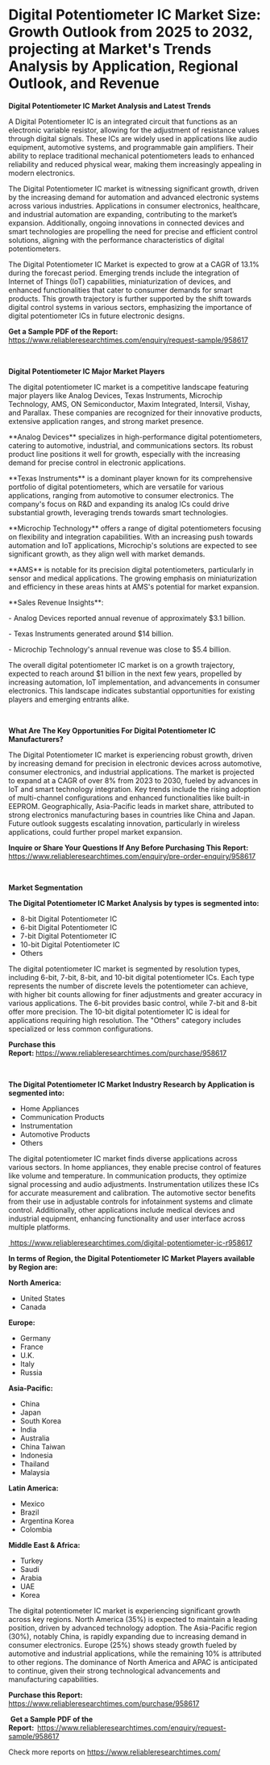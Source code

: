 <p><h1>Digital Potentiometer IC Market Size: Growth Outlook from 2025 to 2032, projecting at Market's Trends Analysis by Application, Regional Outlook, and Revenue</h1></p><p><strong>Digital Potentiometer IC Market Analysis and Latest Trends</strong></p>
<p><p>A Digital Potentiometer IC is an integrated circuit that functions as an electronic variable resistor, allowing for the adjustment of resistance values through digital signals. These ICs are widely used in applications like audio equipment, automotive systems, and programmable gain amplifiers. Their ability to replace traditional mechanical potentiometers leads to enhanced reliability and reduced physical wear, making them increasingly appealing in modern electronics.</p><p>The Digital Potentiometer IC market is witnessing significant growth, driven by the increasing demand for automation and advanced electronic systems across various industries. Applications in consumer electronics, healthcare, and industrial automation are expanding, contributing to the market’s expansion. Additionally, ongoing innovations in connected devices and smart technologies are propelling the need for precise and efficient control solutions, aligning with the performance characteristics of digital potentiometers.</p><p>The Digital Potentiometer IC Market is expected to grow at a CAGR of 13.1% during the forecast period. Emerging trends include the integration of Internet of Things (IoT) capabilities, miniaturization of devices, and enhanced functionalities that cater to consumer demands for smart products. This growth trajectory is further supported by the shift towards digital control systems in various sectors, emphasizing the importance of digital potentiometer ICs in future electronic designs.</p></p>
<p><strong>Get a Sample PDF of the Report:&nbsp;</strong> <a href="https://www.reliableresearchtimes.com/enquiry/request-sample/958617?utm_campaign=2007&utm_medium=2&utm_source=Github&utm_content=ia&utm_term=06042025&utm_id=digital-potentiometer-ic">https://www.reliableresearchtimes.com/enquiry/request-sample/958617</a></p>
<p>&nbsp;</p>
<p><strong>Digital Potentiometer IC Major Market Players</strong></p>
<p><p>The digital potentiometer IC market is a competitive landscape featuring major players like Analog Devices, Texas Instruments, Microchip Technology, AMS, ON Semiconductor, Maxim Integrated, Intersil, Vishay, and Parallax. These companies are recognized for their innovative products, extensive application ranges, and strong market presence.</p><p>**Analog Devices** specializes in high-performance digital potentiometers, catering to automotive, industrial, and communications sectors. Its robust product line positions it well for growth, especially with the increasing demand for precise control in electronic applications.</p><p>**Texas Instruments** is a dominant player known for its comprehensive portfolio of digital potentiometers, which are versatile for various applications, ranging from automotive to consumer electronics. The company's focus on R&D and expanding its analog ICs could drive substantial growth, leveraging trends towards smart technologies.</p><p>**Microchip Technology** offers a range of digital potentiometers focusing on flexibility and integration capabilities. With an increasing push towards automation and IoT applications, Microchip's solutions are expected to see significant growth, as they align well with market demands.</p><p>**AMS** is notable for its precision digital potentiometers, particularly in sensor and medical applications. The growing emphasis on miniaturization and efficiency in these areas hints at AMS's potential for market expansion.</p><p>**Sales Revenue Insights**: </p><p>- Analog Devices reported annual revenue of approximately $3.1 billion.</p><p>- Texas Instruments generated around $14 billion.</p><p>- Microchip Technology's annual revenue was close to $5.4 billion.</p><p>The overall digital potentiometer IC market is on a growth trajectory, expected to reach around $1 billion in the next few years, propelled by increasing automation, IoT implementation, and advancements in consumer electronics. This landscape indicates substantial opportunities for existing players and emerging entrants alike.</p></p>
<p>&nbsp;</p>
<p><strong>What Are The Key Opportunities For Digital Potentiometer IC Manufacturers?</strong></p>
<p><p>The Digital Potentiometer IC market is experiencing robust growth, driven by increasing demand for precision in electronic devices across automotive, consumer electronics, and industrial applications. The market is projected to expand at a CAGR of over 8% from 2023 to 2030, fueled by advances in IoT and smart technology integration. Key trends include the rising adoption of multi-channel configurations and enhanced functionalities like built-in EEPROM. Geographically, Asia-Pacific leads in market share, attributed to strong electronics manufacturing bases in countries like China and Japan. Future outlook suggests escalating innovation, particularly in wireless applications, could further propel market expansion.</p></p>
<p><strong>Inquire or Share Your Questions If Any Before Purchasing This Report:</strong> <a href="https://www.reliableresearchtimes.com/enquiry/pre-order-enquiry/958617?utm_campaign=2007&utm_medium=2&utm_source=Github&utm_content=ia&utm_term=06042025&utm_id=digital-potentiometer-ic">https://www.reliableresearchtimes.com/enquiry/pre-order-enquiry/958617</a></p>
<p>&nbsp;</p>
<p><strong>Market Segmentation</strong></p>
<p><strong>The Digital Potentiometer IC Market Analysis by types is segmented into:</strong></p>
<p><ul><li>8-bit Digital Potentiometer IC</li><li>6-bit Digital Potentiometer IC</li><li>7-bit Digital Potentiometer IC</li><li>10-bit Digital Potentiometer IC</li><li>Others</li></ul></p>
<p><p>The digital potentiometer IC market is segmented by resolution types, including 6-bit, 7-bit, 8-bit, and 10-bit digital potentiometer ICs. Each type represents the number of discrete levels the potentiometer can achieve, with higher bit counts allowing for finer adjustments and greater accuracy in various applications. The 6-bit provides basic control, while 7-bit and 8-bit offer more precision. The 10-bit digital potentiometer IC is ideal for applications requiring high resolution. The "Others" category includes specialized or less common configurations.</p></p>
<p><strong>Purchase this Report:&nbsp;</strong><a href="https://www.reliableresearchtimes.com/purchase/958617?utm_campaign=2007&utm_medium=2&utm_source=Github&utm_content=ia&utm_term=06042025&utm_id=digital-potentiometer-ic">https://www.reliableresearchtimes.com/purchase/958617</a></p>
<p>&nbsp;</p>
<p><strong>The Digital Potentiometer IC Market Industry Research by Application is segmented into:</strong></p>
<p><ul><li>Home Appliances</li><li>Communication Products</li><li>Instrumentation</li><li>Automotive Products</li><li>Others</li></ul></p>
<p><p>The digital potentiometer IC market finds diverse applications across various sectors. In home appliances, they enable precise control of features like volume and temperature. In communication products, they optimize signal processing and audio adjustments. Instrumentation utilizes these ICs for accurate measurement and calibration. The automotive sector benefits from their use in adjustable controls for infotainment systems and climate control. Additionally, other applications include medical devices and industrial equipment, enhancing functionality and user interface across multiple platforms.</p></p>
<p><a href="https://www.reliableresearchtimes.com/digital-potentiometer-ic-r958617?utm_campaign=2007&utm_medium=2&utm_source=Github&utm_content=ia&utm_term=06042025&utm_id=digital-potentiometer-ic">&nbsp;https://www.reliableresearchtimes.com/digital-potentiometer-ic-r958617</a></p>
<p><strong>In terms of Region, the Digital Potentiometer IC Market Players available by Region are:</strong></p>
<p>
    <p> <strong> North America: </strong>
        <ul>
            <li>United States</li>
            <li>Canada</li>
        </ul>
        </p> 
    <p> <strong> Europe: </strong>
        <ul>
            <li>Germany</li>
            <li>France</li>
            <li>U.K.</li>
            <li>Italy</li>
            <li>Russia</li>
        </ul>
        </p> 
    <p> <strong> Asia-Pacific: </strong>
        <ul>
            <li>China</li>
            <li>Japan</li>
            <li>South Korea</li>
            <li>India</li>
            <li>Australia</li>
            <li>China Taiwan</li>
            <li>Indonesia</li>
            <li>Thailand</li>
            <li>Malaysia</li>
        </ul>
        </p> 
    <p> <strong> Latin America: </strong>
        <ul>
            <li>Mexico</li>
            <li>Brazil</li>
            <li>Argentina Korea</li>
            <li>Colombia</li>
        </ul>
        </p> 
    <p> <strong> Middle East & Africa: </strong>
        <ul>
            <li>Turkey</li>
            <li>Saudi</li>
            <li>Arabia</li>
            <li>UAE</li>
            <li>Korea</li>
        </ul>
    </p>
    </p>
<p><p>The digital potentiometer IC market is experiencing significant growth across key regions. North America (35%) is expected to maintain a leading position, driven by advanced technology adoption. The Asia-Pacific region (30%), notably China, is rapidly expanding due to increasing demand in consumer electronics. Europe (25%) shows steady growth fueled by automotive and industrial applications, while the remaining 10% is attributed to other regions. The dominance of North America and APAC is anticipated to continue, given their strong technological advancements and manufacturing capabilities.</p></p>
<p><strong>Purchase this Report: </strong><a href="https://www.reliableresearchtimes.com/purchase/958617?utm_campaign=2007&utm_medium=2&utm_source=Github&utm_content=ia&utm_term=06042025&utm_id=digital-potentiometer-ic">https://www.reliableresearchtimes.com/purchase/958617</a></p>
<p>&nbsp;<strong>Get a Sample PDF of the Report:&nbsp;&nbsp;</strong><a href="https://www.reliableresearchtimes.com/enquiry/request-sample/958617?utm_campaign=2007&utm_medium=2&utm_source=Github&utm_content=ia&utm_term=06042025&utm_id=digital-potentiometer-ic">https://www.reliableresearchtimes.com/enquiry/request-sample/958617</a></p>
<p><strong></strong></p>
<p>Check more reports on <a href="https://www.reliableresearchtimes.com/?utm_campaign=2007&utm_medium=2&utm_source=Github&utm_content=ia&utm_term=06042025&utm_id=digital-potentiometer-ic">https://www.reliableresearchtimes.com/</a></p>